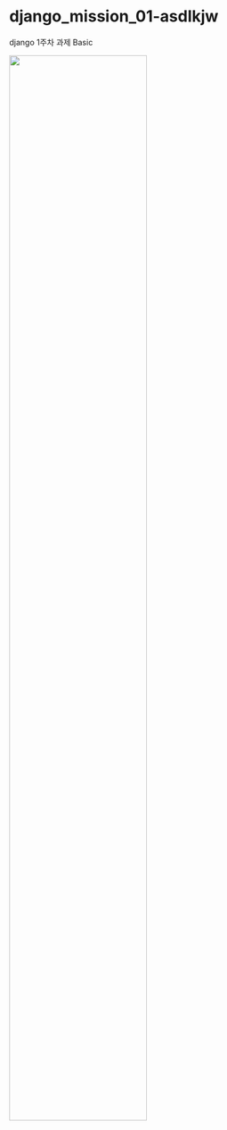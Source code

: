 # django_mission_01-asdlkjw

django 1주차 과제
Basic

<img width="70%" src="https://user-images.githubusercontent.com/65640292/161438473-13eca8b1-2ae8-42c1-9ebb-8d9bb7739910.gif"/>
